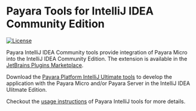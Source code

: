 # Payara Tools for IntelliJ IDEA Community Edition

[![License](https://img.shields.io/badge/License-EPL%202.0-red.svg)](http://www.eclipse.org/legal/epl-2.0)

Payara IntelliJ IDEA Community tools provide integration of Payara Micro 
into the IntelliJ IDEA Community Edition. The extension is available in the 
[JetBrains Plugins Marketplace](https://plugins.jetbrains.com/plugin/15445-payara-micro-community-tools).

Download the [Payara Platform IntelliJ Ultimate tools](https://plugins.jetbrains.com/plugin/15114-payara-tools) 
 to develop the application with the Payara Micro and/or Payara Server in the IntelliJ IDEA Ulitmate Edition.

Checkout the [usage instructions](https://docs.payara.fish/community/docs/5.2020.6/documentation/ecosystem/intellij-plugin/README.html)
 of Payara IntelliJ tools for more details.
